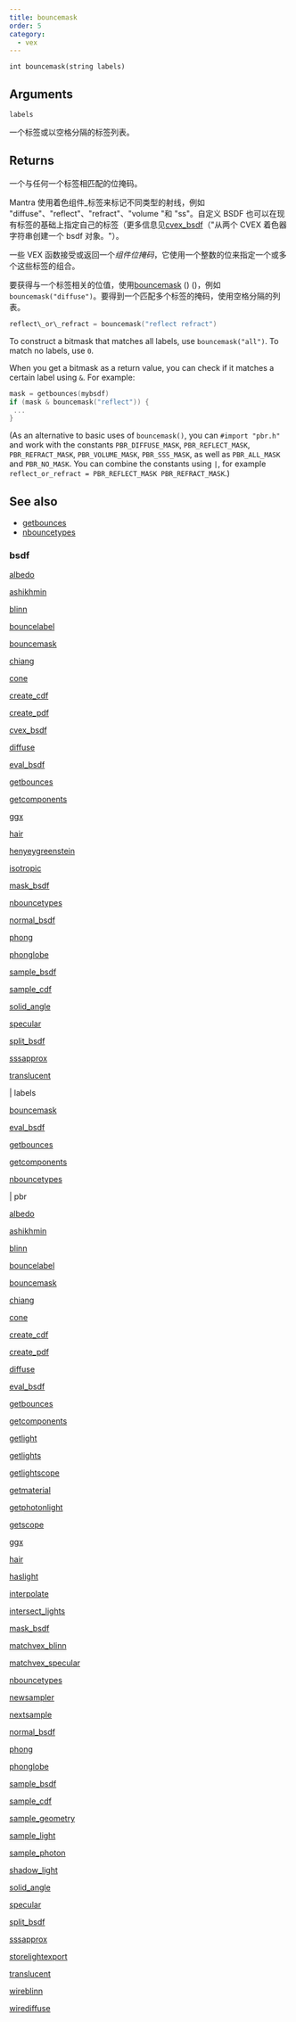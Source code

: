 ```yaml
---
title: bouncemask
order: 5
category:
  - vex
---
```


`int bouncemask(string labels)`

## Arguments

`labels`

一个标签或以空格分隔的标签列表。

## Returns

一个与任何一个标签相匹配的位掩码。

Mantra 使用着色组件\_标签来标记不同类型的射线，例如 "diffuse"、"reflect"、"refract"、"volume "和 "ss"。自定义 BSDF 也可以在现有标签的基础上指定自己的标签（更多信息见[cvex_bsdf](cvex_bsdf.html)（"从两个 CVEX 着色器字符串创建一个 bsdf 对象。"）。

一些 VEX 函数接受或返回一个*组件位掩码*，它使用一个整数的位来指定一个或多个这些标签的组合。

要获得与一个标签相关的位值，使用[bouncemask](bouncemask.html) () ()，例如`bouncemask("diffuse")`。要得到一个匹配多个标签的掩码，使用空格分隔的列表。

```c
reflect\_or\_refract = bouncemask("reflect refract")

```

To construct a bitmask that matches all labels, use `bouncemask("all")`. To match no labels, use `0`.

When you get a bitmask as a return value, you can check if it matches a certain label using `&`. For example:

```c
mask = getbounces(mybsdf)
if (mask & bouncemask("reflect")) {
 ...
}

```

(As an alternative to basic uses of `bouncemask()`, you can `#import "pbr.h"` and work with the constants `PBR_DIFFUSE_MASK`, `PBR_REFLECT_MASK`, `PBR_REFRACT_MASK`, `PBR_VOLUME_MASK`, `PBR_SSS_MASK`, as well as `PBR_ALL_MASK` and `PBR_NO_MASK`. You can combine the constants using `|`, for example `reflect_or_refract = PBR_REFLECT_MASK PBR_REFRACT_MASK`.)

## See also

- [getbounces](getbounces.html)
- [nbouncetypes](nbouncetypes.html)

### bsdf

[albedo](albedo.html)

[ashikhmin](ashikhmin.html)

[blinn](blinn.html)

[bouncelabel](bouncelabel.html)

[bouncemask](bouncemask.html)

[chiang](chiang.html)

[cone](cone.html)

[create_cdf](create_cdf.html)

[create_pdf](create_pdf.html)

[cvex_bsdf](cvex_bsdf.html)

[diffuse](diffuse.html)

[eval_bsdf](eval_bsdf.html)

[getbounces](getbounces.html)

[getcomponents](getcomponents.html)

[ggx](ggx.html)

[hair](hair.html)

[henyeygreenstein](henyeygreenstein.html)

[isotropic](isotropic.html)

[mask_bsdf](mask_bsdf.html)

[nbouncetypes](nbouncetypes.html)

[normal_bsdf](normal_bsdf.html)

[phong](phong.html)

[phonglobe](phonglobe.html)

[sample_bsdf](sample_bsdf.html)

[sample_cdf](sample_cdf.html)

[solid_angle](solid_angle.html)

[specular](specular.html)

[split_bsdf](split_bsdf.html)

[sssapprox](sssapprox.html)

[translucent](translucent.html)

|
labels

[bouncemask](bouncemask.html)

[eval_bsdf](eval_bsdf.html)

[getbounces](getbounces.html)

[getcomponents](getcomponents.html)

[nbouncetypes](nbouncetypes.html)

|
pbr

[albedo](albedo.html)

[ashikhmin](ashikhmin.html)

[blinn](blinn.html)

[bouncelabel](bouncelabel.html)

[bouncemask](bouncemask.html)

[chiang](chiang.html)

[cone](cone.html)

[create_cdf](create_cdf.html)

[create_pdf](create_pdf.html)

[diffuse](diffuse.html)

[eval_bsdf](eval_bsdf.html)

[getbounces](getbounces.html)

[getcomponents](getcomponents.html)

[getlight](getlight.html)

[getlights](getlights.html)

[getlightscope](getlightscope.html)

[getmaterial](getmaterial.html)

[getphotonlight](getphotonlight.html)

[getscope](getscope.html)

[ggx](ggx.html)

[hair](hair.html)

[haslight](haslight.html)

[interpolate](interpolate.html)

[intersect_lights](intersect_lights.html)

[mask_bsdf](mask_bsdf.html)

[matchvex_blinn](matchvex_blinn.html)

[matchvex_specular](matchvex_specular.html)

[nbouncetypes](nbouncetypes.html)

[newsampler](newsampler.html)

[nextsample](nextsample.html)

[normal_bsdf](normal_bsdf.html)

[phong](phong.html)

[phonglobe](phonglobe.html)

[sample_bsdf](sample_bsdf.html)

[sample_cdf](sample_cdf.html)

[sample_geometry](sample_geometry.html)

[sample_light](sample_light.html)

[sample_photon](sample_photon.html)

[shadow_light](shadow_light.html)

[solid_angle](solid_angle.html)

[specular](specular.html)

[split_bsdf](split_bsdf.html)

[sssapprox](sssapprox.html)

[storelightexport](storelightexport.html)

[translucent](translucent.html)

[wireblinn](wireblinn.html)

[wirediffuse](wirediffuse.html)

